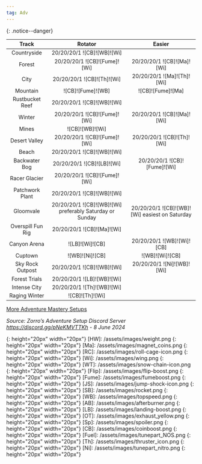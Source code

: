 ```yaml
---
tag: Adv
---
```

{: .notice--danger}  

Track | Rotator | Easier
:--: | :--: | :--:
Countryside | 20/20/20/1 ![CB]![WB]![Wi] | 
Forest | 20/20/20/1 ![CB]![Fume]![Wi] | 20/20/20/1 ![CB]![Ma]![Wi]
City | 20/20/20/1 ![CB]![Th]![Wi] | 20/20/20/1 ![Ma]![Th]![Wi]
Mountain | ![CB]![Fume]![WB] | ![CB]![Fume]![Ma]
Rustbucket Reef | 20/20/20/1 ![CB]![WB]![Wi] | 
Winter | 20/20/20/1 ![CB]![Fume]![Wi] | 20/20/20/1 ![CB]![Ma]![Wi]
Mines | ![CB]![WB]![Wi] | 
Desert Valley | 20/20/20/1 ![CB]![Fume]![Wi] | 20/20/20/1 ![CB]![Th]![Wi]
Beach | 20/20/20/1 ![CB]![WB]![Wi] | 
Backwater Bog | 20/20/20/1 ![CB]![LB]![Wi] | 20/20/20/1 ![CB]![Fume]![Wi]
Racer Glacier | 20/20/20/1 ![CB]![Fume]![Wi] | 
Patchwork Plant | 20/20/20/1 ![CB]![WB]![Wi] | 
Gloomvale | 20/20/20/1 ![CB]![WB]![Wi] preferably Saturday or Sunday | 20/20/20/1 ![CB]![WB]![Wi] easiest on Saturday
Overspill Fun Rig | 20/20/20/1 ![CB]![Ma]![Wi] | 
Canyon Arena | ![LB]![Wi]![CB] | 20/20/20/1 ![WB]![Wi]![CB]
Cuptown | ![WB]![Ni]![CB] | ![WB]![Wi]![CB]
Sky Rock Outpost | 20/20/20/1 ![CB]![WB]![Wi] | 20/20/20/1 ![Ni]![WB]![Wi]
Forest Trials | 20/20/20/1 ![LB]![WB]![Wi] | 
Intense City | 20/20/20/1 ![Th]![WB]![Wi] | 
Raging Winter | ![CB]![Th]![Wi] | 
  
[More Adventure Mastery Setups](/info/#adventures)
  
*Source: Zorro’s Adventure Setup Discord Server https://discord.gg/pNeKMVTTKh - 8 June 2024*

[AC]: /assets/images/aircontrol.png
{: height="20px" width="20px"}
[HW]: /assets/images/weight.png
{: height="20px" width="20px"}
[Ma]: /assets/images/magnet_coins.png
{: height="20px" width="20px"}
[RC]: /assets/images/roll-cage-icon.png
{: height="20px" width="20px"}
[Wi]: /assets/images/wing.png
{: height="20px" width="20px"}
[WT]: /assets/images/snow-chain-icon.png
{: height="20px" width="20px"}
[Flip]: /assets/images/flip-boost.png
{: height="20px" width="20px"}
[Fume]: /assets/images/fumeboost.png
{: height="20px" width="20px"}
[JS]: /assets/images/jump-shock-icon.png
{: height="20px" width="20px"}
[SB]: /assets/images/rocket.png
{: height="20px" width="20px"}
[WB]: /assets/images/topspeed.png
{: height="20px" width="20px"}
[AB]: /assets/images/afterburner.png
{: height="20px" width="20px"}
[LB]: /assets/images/landing-boost.png
{: height="20px" width="20px"}
[OT]: /assets/images/exhaust_yellow.png
{: height="20px" width="20px"}
[Sp]: /assets/images/spoiler.png
{: height="20px" width="20px"}
[CB]: /assets/images/coinboost.png
{: height="20px" width="20px"}
[Fuel]: /assets/images/tunepart_NOS.png
{: height="20px" width="20px"}
[Th]: /assets/images/thruster_icon.png
{: height="20px" width="20px"}
[Ni]: /assets/images/tunepart_nitro.png
{: height="20px" width="20px"}
